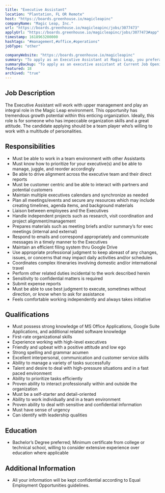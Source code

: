 ```yaml
---
title: "Executive Assistant"
location: "Plantation, FL OR Remote"
host: "https://boards.greenhouse.io/magicleapinc"
companyName: "Magic Leap, Inc."
url: "https://boards.greenhouse.io/magicleapinc/jobs/3077473"
applyUrl: "https://boards.greenhouse.io/magicleapinc/jobs/3077473#app"
timestamp: 1618963200000
hashtags: "#management,#office,#operations"
jobType: "other"

companyWebsite: "https://boards.greenhouse.io/magicleapinc"
summary: "To apply as an Executive Assistant at Magic Leap, you preferably need to have experience working with high-level executives."
summaryBackup: "To apply as an executive assistant at Current Job Openings at Magic Leap, Inc., you preferably need to have some knowledge of: #management, #office."
featured: 18
archived: "true"
---
```


## Job Description 

The Executive Assistant will work with upper management and play an integral role in the Magic Leap environment. This opportunity has tremendous growth potential within this enticing organization. Ideally, this role is for someone who has impeccable organization skills and a great attitude. The candidate applying should be a team player who’s willing to work with a multitude of personalities. 

## Responsibilities

*   Must be able to work in a team environment with other Assistants
*   Must know how to prioritize for your executive(s) and be able to manage, juggle, and reorder accordingly 
*   Be able to drive alignment across the executive team and their direct reports
*   Must be customer centric and be able to interact with partners and potential customers
*   Maintain multiple executives calendars and synchronize as needed
*   Plan all meetings/events and secure any resources which may include creating timelines, agenda items, and background materials
*   Liaison between employees and the Executives
*   Handle independent projects such as research, visit coordination and project alignment/management
*   Prepares materials such as meeting briefs and/or summary’s for exec meetings (internal and external)
*   Respond to emails and correspond appropriately and communicate messages in a timely manner to the Executives
*   Maintain an efficient filing system thru Google Drive
*   Use appropriate professional judgment to keep abreast of any changes, issues, or concerns that may impact daily activities and/or schedules
*   Coordinates complex itineraries involving domestic and/or international travel
*   Perform other related duties incidental to the work described herein
*   Sensitivity to confidential matters is required
*   Submit expense reports
*   Must be able to use best judgment to execute, sometimes without direction, or know when to ask for assistance
*   Feels comfortable working independently and always takes initiative

##  Qualifications

*   Must possess strong knowledge of MS Office Applications, Google Suite Applications, and additional related software knowledge 
*   First-rate organizational skills
*   Experience working with high-level executives
*   Friendly and upbeat with a positive attitude and low ego
*   Strong spelling and grammar acumen
*   Excellent interpersonal, communication and customer service skills
*   Ability to manage a variety of tasks successfully
*   Talent and desire to deal with high-pressure situations and in a fast paced environment
*   Ability to prioritize tasks efficiently
*   Proven ability to interact professionally within and outside the organization
*   Must be a self-starter and detail-oriented
*   Ability to work individually and in a team environment
*   Proven ability to deal with sensitive and confidential information
*   Must have sense of urgency
*   Can identify with leadership qualities

##  Education

*   Bachelor’s Degree preferred; Minimum certificate from college or technical school, willing to consider extensive experience over education where applicable

##  Additional Information

*   All your information will be kept confidential according to Equal Employment Opportunities guidelines.

